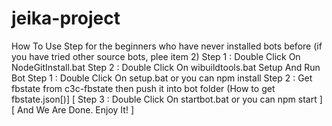 # jeika-project
How To Use
Step for the beginners who have never installed bots before (if you have tried other source bots, plee item 2)
Step 1 : Double Click On NodeGitInstall.bat
Step 2 : Double Click On wibuildtools.bat
Setup And Run Bot
Step 1 : Double Click On setup.bat or you can
npm install
Step 2 : Get fbstate from c3c-fbstate then push it into bot folder (How to get fbstate.json[)]
[
Step 3 : Double Click On startbot.bat or you can
npm start
]
[
And We Are Done. Enjoy It!
]
